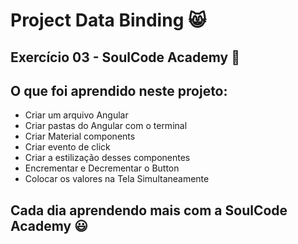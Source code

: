 # Project Data Binding 😸

## Exercício 03 - SoulCode Academy 🚀

## O que foi aprendido neste projeto:
- Criar um arquivo Angular
- Criar pastas do Angular com o terminal
- Criar Material components
- Criar evento de click
- Criar a estilização desses componentes
- Encrementar e Decrementar o Button 
- Colocar os valores na Tela Simultaneamente

## Cada dia aprendendo mais com a SoulCode Academy 😃
